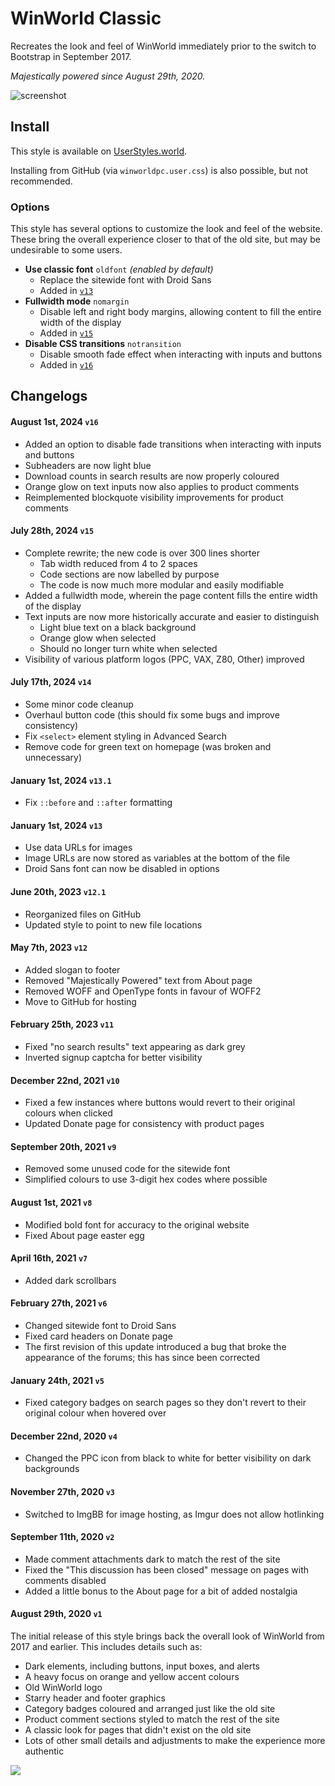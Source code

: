 # WinWorld Classic
Recreates the look and feel of WinWorld immediately prior to the switch to Bootstrap in September 2017.

*Majestically powered since August 29th, 2020.*

![screenshot](preview.png)

## Install
This style is available on [UserStyles.world](https://userstyles.world/style/512/winworld-classic).

Installing from GitHub (via `winworldpc.user.css`) is also possible, but not recommended.

### Options
This style has several options to customize the look and feel of the website. These bring the overall experience closer to that of the old site, but may be undesirable to some users.

* **Use classic font** `oldfont` *(enabled by default)*
    * Replace the sitewide font with Droid Sans
    * Added in [`v13`](#january-1st-2024-v13)
* **Fullwidth mode** `nomargin`
    * Disable left and right body margins, allowing content to fill the entire width of the display
    * Added in [`v15`](#july-28th-2024-v15)
* **Disable CSS transitions** `notransition`
    * Disable smooth fade effect when interacting with inputs and buttons
    * Added in [`v16`](#august-1st-2024-v16)

## Changelogs
#### August 1st, 2024 `v16`
* Added an option to disable fade transitions when interacting with inputs and buttons
* Subheaders are now light blue
* Download counts in search results are now properly coloured
* Orange glow on text inputs now also applies to product comments
* Reimplemented blockquote visibility improvements for product comments

#### July 28th, 2024 `v15`
* Complete rewrite; the new code is over 300 lines shorter
    * Tab width reduced from 4 to 2 spaces
    * Code sections are now labelled by purpose
    * The code is now much more modular and easily modifiable
* Added a fullwidth mode, wherein the page content fills the entire width of the display
* Text inputs are now more historically accurate and easier to distinguish
    * Light blue text on a black background
    * Orange glow when selected
    * Should no longer turn white when selected
* Visibility of various platform logos (PPC, VAX, Z80, Other) improved

#### July 17th, 2024 `v14`
* Some minor code cleanup
* Overhaul button code (this should fix some bugs and improve consistency)
* Fix `<select>` element styling in Advanced Search
* Remove code for green text on homepage (was broken and unnecessary)

#### January 1st, 2024 `v13.1`
* Fix `::before` and `::after` formatting

#### January 1st, 2024 `v13`
* Use data URLs for images
* Image URLs are now stored as variables at the bottom of the file
* Droid Sans font can now be disabled in options

#### June 20th, 2023 `v12.1`
* Reorganized files on GitHub
* Updated style to point to new file locations

#### May 7th, 2023 `v12`
* Added slogan to footer
* Removed "Majestically Powered" text from About page
* Removed WOFF and OpenType fonts in favour of WOFF2
* Move to GitHub for hosting

#### February 25th, 2023 `v11`
* Fixed "no search results" text appearing as dark grey
* Inverted signup captcha for better visibility

#### December 22nd, 2021 `v10`
* Fixed a few instances where buttons would revert to their original colours when clicked
* Updated Donate page for consistency with product pages

#### September 20th, 2021 `v9`
* Removed some unused code for the sitewide font
* Simplified colours to use 3-digit hex codes where possible

#### August 1st, 2021 `v8`
* Modified bold font for accuracy to the original website
* Fixed About page easter egg

#### April 16th, 2021 `v7`
* Added dark scrollbars

#### February 27th, 2021 `v6`
* Changed sitewide font to Droid Sans
* Fixed card headers on Donate page
* The first revision of this update introduced a bug that broke the appearance of the forums; this has since been corrected

#### January 24th, 2021 `v5`
* Fixed category badges on search pages so they don't revert to their original colour when hovered over

#### December 22nd, 2020 `v4`
* Changed the PPC icon from black to white for better visibility on dark backgrounds

#### November 27th, 2020 `v3`
* Switched to ImgBB for image hosting, as Imgur does not allow hotlinking

#### September 11th, 2020 `v2`
* Made comment attachments dark to match the rest of the site
* Fixed the "This discussion has been closed" message on pages with comments disabled
* Added a little bonus to the About page for a bit of added nostalgia

#### August 29th, 2020 `v1`
The initial release of this style brings back the overall look of WinWorld from 2017 and earlier. This includes details such as:
* Dark elements, including buttons, input boxes, and alerts
* A heavy focus on orange and yellow accent colours
* Old WinWorld logo
* Starry header and footer graphics
* Category badges coloured and arranged just like the old site
* Product comment sections styled to match the rest of the site
* A classic look for pages that didn't exist on the old site
* Lots of other small details and adjustments to make the experience more authentic

![](images/mu-logo.png)

